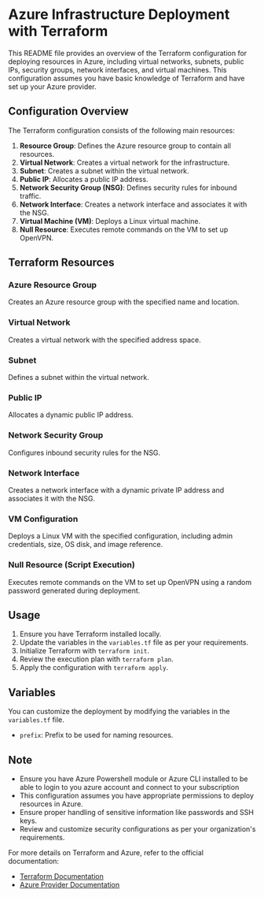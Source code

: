 # Azure Infrastructure Deployment with Terraform

This README file provides an overview of the Terraform configuration for deploying resources in Azure, including virtual networks, subnets, public IPs, security groups, network interfaces, and virtual machines. This configuration assumes you have basic knowledge of Terraform and have set up your Azure provider.

## Configuration Overview

The Terraform configuration consists of the following main resources:

1. **Resource Group**: Defines the Azure resource group to contain all resources.
2. **Virtual Network**: Creates a virtual network for the infrastructure.
3. **Subnet**: Creates a subnet within the virtual network.
4. **Public IP**: Allocates a public IP address.
5. **Network Security Group (NSG)**: Defines security rules for inbound traffic.
6. **Network Interface**: Creates a network interface and associates it with the NSG.
7. **Virtual Machine (VM)**: Deploys a Linux virtual machine.
8. **Null Resource**: Executes remote commands on the VM to set up OpenVPN.

## Terraform Resources

### Azure Resource Group

Creates an Azure resource group with the specified name and location.

### Virtual Network

Creates a virtual network with the specified address space.

### Subnet

Defines a subnet within the virtual network.

### Public IP

Allocates a dynamic public IP address.

### Network Security Group

Configures inbound security rules for the NSG.

### Network Interface

Creates a network interface with a dynamic private IP address and associates it with the NSG.

### VM Configuration

Deploys a Linux VM with the specified configuration, including admin credentials, size, OS disk, and image reference.

### Null Resource (Script Execution)

Executes remote commands on the VM to set up OpenVPN using a random password generated during deployment.

## Usage

1. Ensure you have Terraform installed locally.
2. Update the variables in the `variables.tf` file as per your requirements.
3. Initialize Terraform with `terraform init`.
4. Review the execution plan with `terraform plan`.
5. Apply the configuration with `terraform apply`.

## Variables

You can customize the deployment by modifying the variables in the `variables.tf` file.

- `prefix`: Prefix to be used for naming resources.

## Note
- Ensure you have Azure Powershell module or Azure CLI installed to be able to login to you azure account and connect to your subscription
- This configuration assumes you have appropriate permissions to deploy resources in Azure.
- Ensure proper handling of sensitive information like passwords and SSH keys.
- Review and customize security configurations as per your organization's requirements.

For more details on Terraform and Azure, refer to the official documentation:

- [Terraform Documentation](https://www.terraform.io/docs/index.html)
- [Azure Provider Documentation](https://registry.terraform.io/providers/hashicorp/azurerm/latest/docs)
